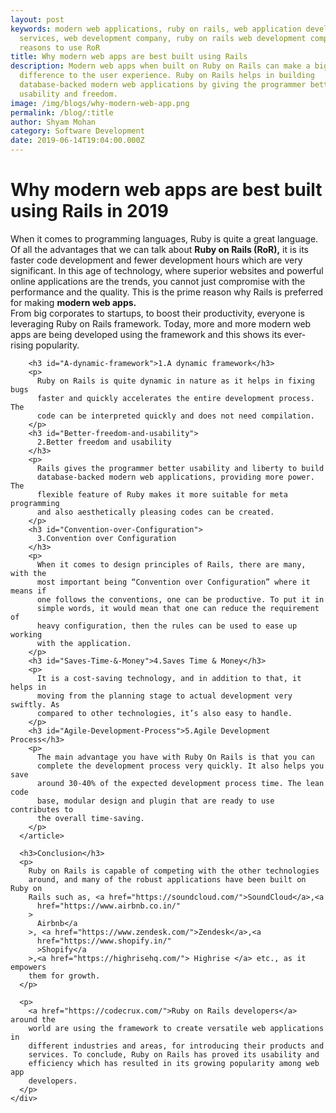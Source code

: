 ```yaml
---
layout: post
keywords: modern web applications, ruby on rails, web application development
  services, web development company, ruby on rails web development company, 5
  reasons to use RoR
title: Why modern web apps are best built using Rails
description: Modern web apps when built on Ruby on Rails can make a big
  difference to the user experience. Ruby on Rails helps in building
  database-backed modern web applications by giving the programmer better
  usability and freedom.
image: /img/blogs/why-modern-web-app.png
permalink: /blog/:title
author: Shyam Mohan
category: Software Development
date: 2019-06-14T19:04:00.000Z
---
```


<div class="blog-post-banner bg-orange">
  <div class="blog-post-banner-content">
    <div class="blog-post-title">
      <h1>Why modern web apps are best built using Rails in 2019</h1>
    </div>
  </div>
</div>

<div class="blog-post-content">
  <div class="container">
    <div class="col-md-8 col-md-offset-2">
      <article class="post-content">
        <p>
          When it comes to programming languages, Ruby is quite a great
          language. Of all the advantages that we can talk about
          <strong> Ruby on Rails (RoR),</strong> it is its faster code
          development and fewer development hours which are very significant. In
          this age of technology, where superior websites and powerful online
          applications are the trends, you cannot just compromise with the
          performance and the quality. This is the prime reason why Rails is
          preferred for making <strong> modern web apps.</strong>
          <br />
          From big corporates to startups, to boost their productivity, everyone
          is leveraging Ruby on Rails framework. Today, more and more modern web
          apps are being developed using the framework and this shows its
          ever-rising popularity.
        </p>

        <h3 id="A-dynamic-framework">1.A dynamic framework</h3>
        <p>
          Ruby on Rails is quite dynamic in nature as it helps in fixing bugs
          faster and quickly accelerates the entire development process. The
          code can be interpreted quickly and does not need compilation.
        </p>
        <h3 id="Better-freedom-and-usability">
          2.Better freedom and usability
        </h3>
        <p>
          Rails gives the programmer better usability and liberty to build
          database-backed modern web applications, providing more power. The
          flexible feature of Ruby makes it more suitable for meta programming
          and also aesthetically pleasing codes can be created.
        </p>
        <h3 id="Convention-over-Configuration">
          3.Convention over Configuration
        </h3>
        <p>
          When it comes to design principles of Rails, there are many, with the
          most important being “Convention over Configuration” where it means if
          one follows the conventions, one can be productive. To put it in
          simple words, it would mean that one can reduce the requirement of
          heavy configuration, then the rules can be used to ease up working
          with the application.
        </p>
        <h3 id="Saves-Time-&-Money">4.Saves Time & Money</h3>
        <p>
          It is a cost-saving technology, and in addition to that, it helps in
          moving from the planning stage to actual development very swiftly. As
          compared to other technologies, it’s also easy to handle.
        </p>
        <h3 id="Agile-Development-Process">5.Agile Development Process</h3>
        <p>
          The main advantage you have with Ruby On Rails is that you can
          complete the development process very quickly. It also helps you save
          around 30-40% of the expected development process time. The lean code
          base, modular design and plugin that are ready to use contributes to
          the overall time-saving.
        </p>
      </article>

      <h3>Conclusion</h3>
      <p>
        Ruby on Rails is capable of competing with the other technologies
        around, and many of the robust applications have been built on Ruby on
        Rails such as, <a href="https://soundcloud.com/">SoundCloud</a>,<a
          href="https://www.airbnb.co.in/"
        >
          Airbnb</a
        >, <a href="https://www.zendesk.com/">Zendesk</a>,<a
          href="https://www.shopify.in/"
          >Shopify</a
        >,<a href="https://highrisehq.com/"> Highrise </a> etc., as it empowers
        them for growth.
      </p>

      <p>
        <a href="https://codecrux.com/">Ruby on Rails developers</a> around the
        world are using the framework to create versatile web applications in
        different industries and areas, for introducing their products and
        services. To conclude, Ruby on Rails has proved its usability and
        efficiency which has resulted in its growing popularity among web app
        developers.
      </p>
    </div>
  </div>
</div>



